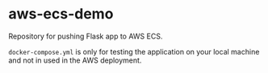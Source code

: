 # aws-ecs-demo

Repository for pushing Flask app to AWS ECS.

`docker-compose.yml` is only for testing the application on your local machine and not in used in the AWS deployment.
